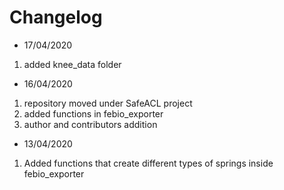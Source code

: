 # Changelog

- 17/04/2020

1. added knee_data folder

- 16/04/2020

1. repository moved under SafeACL project
2. added functions in febio_exporter
3. author and contributors addition

- 13/04/2020
 
1. Added functions that create different types of springs inside febio_exporter